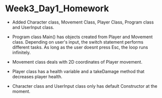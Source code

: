 # Week3_Day1_Homework

- Added Character class, Movement Class, Player Class, Program class and UserInput class.

- Program class Main() has objects created from Player and Movement class.
  Depending on user's input, the switch statement performs different tasks.
  As long as the user doesnt press Esc, the loop runs infinitely.
  

- Movement class deals with 2D coordinates of Player movement.

- Player class has a health variable and a takeDamage method that decreases player health.

- Character class and UserInput class only has default Constructor at the moment.